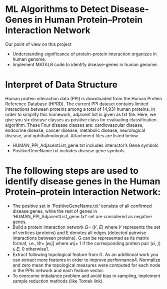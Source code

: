 # ML Algorithms to Detect Disease-Genes in Human Protein–Protein Interaction Network 

Our point of view on this project

* Understanding significance of protein–protein interaction organizes in human genome.
* Implement MATALB code to identify disease-genes in human genome.

# Interpret of Data Structure 

Human protein interaction data (PPI) is downloaded from the Human Protein Reference Database (HPRD). The current PPI dataset contains limited interactions between proteins among a total of 14,931 human proteins. In order to simplify this homework, adjacent list is given as txt file. Here, we give you six disease classes as positive class for evaluating classification algorithm. These Four disease classes are: cardiovascular disease, endocrine disease, cancer disease, metabolic disease, neurological disease, and ophthalmological. Attachment files are listed below. 
* HUMAN_PPI_AdjacentList_gene.txt includes interactor’s Gene symbols 
* PositiveGeneName.txt includes disease gene symbols

# The following steps are used to identify disease genes in the Human Protein–protein Interaction Network: 

* The positive set in ‘PositiveGeneName.txt’ consists of all confirmed disease genes, while the rest of genes in ‘HUMAN_PPI_AdjacentList_gene.txt’ set are considered as negative genes. 
* Build a protein interaction network 𝐺= (𝑉, 𝐸) where 𝑉 represents the set of vertices (proteins) and E denotes all edges (detected pairwise interactions between proteins). G can be represented as its matrix format, i.e., 𝑊= [𝑤𝑖𝑗] where 𝑤𝑖𝑗= 1 if the corresponding protein pair (𝑣𝑖, 𝑗) ∈ 𝐸; 0 otherwise1. 
* Extract following topological feature from G. As an additional work you can extract more features in order to improve performance4. Normalize and zero mean the topological measures were computed for each node in the PPIs network and each feature vector. 
* To overcome imbalance problem and avoid bias in sampling, implement sample reduction methods (like Tomek link).


